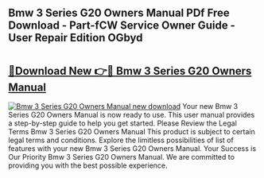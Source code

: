 ## Bmw 3 Series G20 Owners Manual PDf Free Download - Part-fCW Service Owner Guide - User Repair Edition OGbyd

# <h2><a href="http://cf23670.oget.top/?id=Bmw+3+Series+G20+Owners+Manual">🔗Download New 👉🔴 Bmw 3 Series G20 Owners Manual</a></h2>

[![Bmw 3 Series G20 Owners Manual new download](https://i.imgur.com/5g1atiW.png)](http://cf23670.oget.top/?id=Bmw+3+Series+G20+Owners+Manual)
Your new Bmw 3 Series G20 Owners Manual is now ready to use. This user manual provides a step-by-step guide to help you get started. Please Review the Legal Terms Bmw 3 Series G20 Owners Manual This product is subject to certain legal terms and conditions. Explore the limitless possibilities of list of features with your new Bmw 3 Series G20 Owners Manual. Your Success is Our Priority Bmw 3 Series G20 Owners Manual. We are committed to providing you with the best possible experience.

